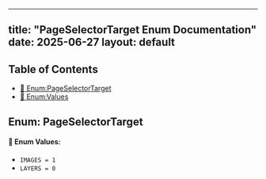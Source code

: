 <!-- Formatted by A³BS formatter.py -->
<!-- Generated by A³BS document.py -->
---
title: "PageSelectorTarget Enum Documentation"
date: 2025-06-27
layout: default
---

## Table of Contents
- [🔧 Enum:PageSelectorTarget](#enum-pageselectortarget)
- [🔧 Enum:Values](#enum-values)
## Enum: PageSelectorTarget
#### 📝 Enum Values:
<a name="enum-values"></a>
  - `IMAGES = 1`
  - `LAYERS = 0`
